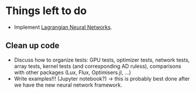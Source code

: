 # Things left to do

- Implement [Lagrangian Neural Networks](https://arxiv.org/abs/2003.04630).

## Clean up code
- Discuss how to organize tests: GPU tests, optimizer tests, network tests, array tests, kernel tests (and corresponding AD ruless), comparisons with other packages (Lux, Flux, Optimisers.jl, ...)
- Write examples!!! (Jupyter notebook?) -> this is probably best done after we have the new neural network framework. 

